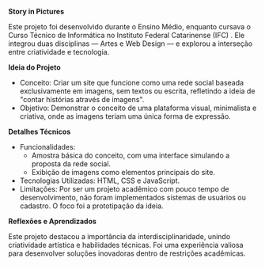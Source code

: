 **Story in Pictures**

Este projeto foi desenvolvido durante o Ensino Médio, enquanto cursava o Curso Técnico de Informática no Instituto Federal Catarinense (IFC) . Ele integrou duas disciplinas — Artes e Web Design — e explorou a interseção entre criatividade e tecnologia.

**Ideia do Projeto**
- Conceito: Criar um site que funcione como uma rede social baseada exclusivamente em imagens, sem textos ou escrita, refletindo a ideia de "contar histórias através de imagens".
- Objetivo: Demonstrar o conceito de uma plataforma visual, minimalista e criativa, onde as imagens teriam uma única forma de expressão.

  
**Detalhes Técnicos**
- Funcionalidades:
  - Amostra básica do conceito, com uma interface simulando a proposta da rede social.
  - Exibição de imagens como elementos principais do site.
- Tecnologias Utilizadas: HTML, CSS e JavaScript.
- Limitações: Por ser um projeto acadêmico com pouco tempo de desenvolvimento, não foram implementados sistemas de usuários ou cadastro. O foco foi a prototipação da ideia.
  
**Reflexões e Aprendizados**

Este projeto destacou a importância da interdisciplinaridade, unindo criatividade artística e habilidades técnicas.
Foi uma experiência valiosa para desenvolver soluções inovadoras dentro de restrições acadêmicas.

